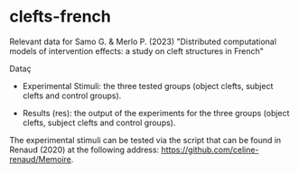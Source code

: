 # clefts-french
Relevant data for Samo G. &amp; Merlo P. (2023) "Distributed computational models of intervention effects: a study on cleft structures in French"

Dataç
- Experimental Stimuli: the three tested groups (object clefts, subject clefts and control groups). 

- Results (res): the output of the experiments for the three groups (object clefts, subject clefts and control groups). 

The experimental stimuli can be tested via the script that can be found in Renaud (2020) at the following address: https://github.com/celine-renaud/Memoire. 
